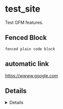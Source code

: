 # test_site

Test GFM features.


## Fenced Block

```
fenced plain code block
```


## automatic link
https://wwww.google.com



## Details

<Details>
blah blah
</Details>
